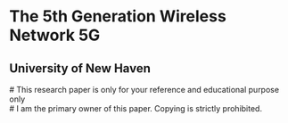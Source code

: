 # The 5th Generation Wireless Network 5G
<h2>University of New Haven</h2>
# This research paper is only for your reference and educational purpose only<br>
# I am the primary owner of this paper. Copying is strictly prohibited.
